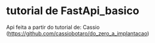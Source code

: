 # tutorial de FastApi_basico 

Api feita a partir do tutorial de: Cassio (https://github.com/cassiobotaro/do_zero_a_implantacao)

